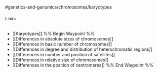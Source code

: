 #genetics-and-genomics/chromosomes/karyotypes
###### Links
- [[Karyotypes]]
%% Begin Waypoint %%
- [[Differences in absolute sizes of chromosomes]]
- [[Differences in basic number of chromosomes]]
- [[Differences in degree and distribution of heterochromatic regions]]
- [[Differences in number and position of satellites]]
- [[Differences in relative size of chromosomes]]
- [[Differences in the position of centromeres]]
%% End Waypoint %%